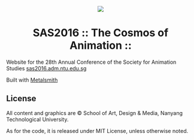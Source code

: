 <p align="center"><a href="http://sas2016.adm.ntu.edu.sg/" target="_blank"><img src="http://sas2016.adm.ntu.edu.sg/img/logo-COA.svg"></a></p>
<h1 align="center">SAS2016 :: The Cosmos of Animation ::</h1>
Website for the 28th Annual Conference of the Society for Animation Studies <a href="http://sas2016.adm.ntu.edu.sg/" target="_blank">sas2016.adm.ntu.edu.sg</a>

Built with [Metalsmith](http://www.metalsmith.io/)

## License
All content and graphics are &copy; School of Art, Design & Media, Nanyang Technological University.

As for the code, it is released under MIT License, unless otherwise noted.
